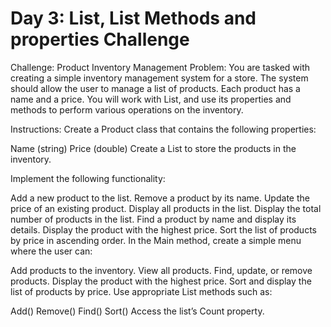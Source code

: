 # Day 3: List, List Methods and properties Challenge

Challenge: Product Inventory Management
Problem:
You are tasked with creating a simple inventory management system for a store. The system should allow the user to manage a list of products. Each product has a name and a price. You will work with List<T>, and use its properties and methods to perform various operations on the inventory.

Instructions:
Create a Product class that contains the following properties:

Name (string)
Price (double)
Create a List<Product> to store the products in the inventory.

Implement the following functionality:

Add a new product to the list.
Remove a product by its name.
Update the price of an existing product.
Display all products in the list.
Display the total number of products in the list.
Find a product by name and display its details.
Display the product with the highest price.
Sort the list of products by price in ascending order.
In the Main method, create a simple menu where the user can:

Add products to the inventory.
View all products.
Find, update, or remove products.
Display the product with the highest price.
Sort and display the list of products by price.
Use appropriate List<T> methods such as:

Add()
Remove()
Find()
Sort()
Access the list’s Count property.
